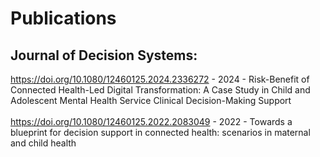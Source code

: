 # Publications

## Journal of Decision Systems: <br/>
https://doi.org/10.1080/12460125.2024.2336272 - 2024 -  Risk-Benefit of Connected Health-Led Digital Transformation: A Case Study in Child and Adolescent Mental Health Service Clinical Decision-Making Support<br/><br/>
https://doi.org/10.1080/12460125.2022.2083049 - 2022 - Towards a blueprint for decision support in connected health: scenarios in maternal and child health <br/> 

